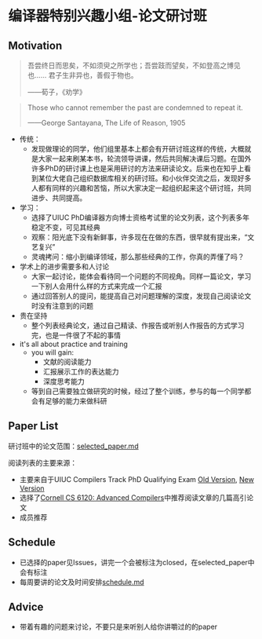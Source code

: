# 编译器特别兴趣小组-论文研讨班
## Motivation
> 吾尝终日而思矣，不如须臾之所学也；吾尝跂而望矣，不如登高之博见也...... 君子生非异也，善假于物也。
> 
> ——荀子，《劝学》

> Those who cannot remember the past are condemned to repeat it.
> 
> ——George Santayana, The Life of Reason, 1905

- 传统：
  - 发现做理论的同学，他们组里基本上都会有开研讨班这样的传统，大概就是大家一起来刷某本书，轮流领导讲课，然后共同解决课后习题。在国外许多PhD的研讨课上也是采用研讨的方法来研读论文。后来也在知乎上看到某位大佬自己组织数据库相关的研讨班。和小伙伴交流之后，发现好多人都有同样的兴趣和苦恼，所以大家决定一起组织起来这个研讨班，共同进步、共同提高。
- 学习：
  - 选择了UIUC PhD编译器方向博士资格考试里的论文列表，这个列表多年稳定不变，可见其经典
  - 观察：阳光底下没有新鲜事，许多现在在做的东西，很早就有提出来，“文艺复兴”
  - 灵魂拷问：缩小到编译领域，那么那些经典的工作，你真的弄懂了吗？
- 学术上的进步需要多和人讨论
  - 大家一起讨论，能体会看待同一个问题的不同视角。同样一篇论文，学习一下别人会用什么样的方式来完成一个汇报
  - 通过回答别人的提问，能提高自己对问题理解的深度，发现自己阅读论文时没有注意到的问题
- 贵在坚持
  - 整个列表经典论文，通过自己精读、作报告或听别人作报告的方式学习完，也是一件很了不起的事情
- it's all about practice and training
  - you will gain:
    - 文献的阅读能力
    - 汇报展示工作的表达能力
    - 深度思考能力
  - 等到自己需要独立做研究的时候，经过了整个训练，参与的每一个同学都会有足够的能力来做科研

## Paper List
研讨班中的论文范围：[selected_paper.md](https://github.com/zihaoli-cn/compiler-paper-reading/blob/main/selected_paper.md)


阅读列表的主要来源：
- 主要来自于UIUC Compilers Track PhD Qualifying Exam [Old Version](http://rsim.cs.uiuc.edu/arch/compiler_qual.html), [New Version](https://wiki.illinois.edu/wiki/display/architecture/Compilers+Track)
- 选择了[Cornell CS 6120: Advanced Compilers](https://www.cs.cornell.edu/courses/cs6120/2020fa)中推荐阅读文章的几篇高引论文
- 成员推荐

## Schedule
- 已选择的paper见Issues，讲完一个会被标注为closed，在selected_paper中会有标注
- 每周要讲的论文及时间安排[schedule.md](https://github.com/zihaoli-cn/compiler-paper-reading/blob/main/schedule.md)

## Advice
- 带着有趣的问题来讨论，不要只是来听别人给你讲嚼过的的paper
